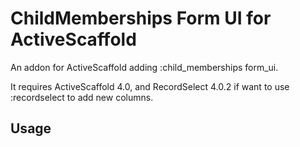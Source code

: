 # ChildMemberships Form UI for ActiveScaffold

An addon for ActiveScaffold adding :child_memberships form_ui.

It requires ActiveScaffold 4.0, and RecordSelect 4.0.2 if want to use :recordselect to add new columns.

## Usage

